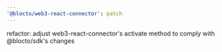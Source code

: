 ```yaml
---
'@blocto/web3-react-connector': patch
---
```


refactor: adjust web3-react-connector's activate method to comply with @blocto/sdk's changes

